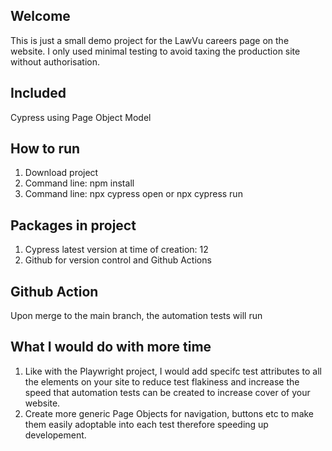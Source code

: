 ## Welcome
This is just a small demo project for the LawVu careers page on the website. I only used minimal testing to avoid taxing the production site without authorisation.

## Included
Cypress using Page Object Model

## How to run
1. Download project
2. Command line: npm install
3. Command line: npx cypress open or npx cypress run

## Packages in project
1. Cypress latest version at time of creation: 12
2. Github for version control and Github Actions

## Github Action
Upon merge to the main branch, the automation tests will run

## What I would do with more time
1. Like with the Playwright project, I would add specifc test attributes to all the elements on your site to reduce test flakiness and increase the speed that automation tests can be created to increase cover of your website.
2. Create more generic Page Objects for navigation, buttons etc to make them easily adoptable into each test therefore speeding up developement.
